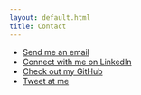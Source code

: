 ```yaml
---
layout: default.html
title: Contact
---
```


- [Send me an email](mailto:billy@billybunn.com?subject=Inquiry%20from%20billybunn.io)
- [Connect with me on LinkedIn](https://www.linkedin.com/in/billybunn/)
- [Check out my GitHub](https://github.com/billybunn)
- [Tweet at me](https://twitter.com/billybunn)
